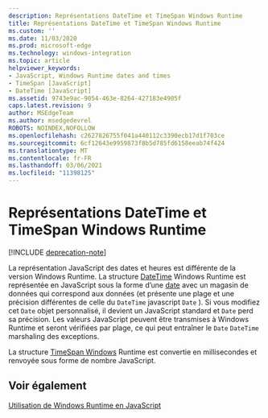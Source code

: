 ```yaml
---
description: Représentations DateTime et TimeSpan Windows Runtime
title: Représentations DateTime et TimeSpan Windows Runtime
ms.custom: ''
ms.date: 11/03/2020
ms.prod: microsoft-edge
ms.technology: windows-integration
ms.topic: article
helpviewer_keywords:
- JavaScript, Windows Runtime dates and times
- TimeSpan [JavaScript]
- DateTime [JavaScript]
ms.assetid: 9743e9ac-9054-463e-8264-427183e4905f
caps.latest.revision: 9
author: MSEdgeTeam
ms.author: msedgedevrel
ROBOTS: NOINDEX,NOFOLLOW
ms.openlocfilehash: c2627826755f041a440112c3390ecb17d1f703ce
ms.sourcegitcommit: 6cf12643e9959873f8b5d785fd6158eeab74f424
ms.translationtype: MT
ms.contentlocale: fr-FR
ms.lasthandoff: 03/06/2021
ms.locfileid: "11398125"
---
```

# <a name="windows-runtime-datetime-and-timespan-representations"></a>Représentations DateTime et TimeSpan Windows Runtime  

[!INCLUDE [deprecation-note](../includes/legacy-edge-note.md)]  

La représentation JavaScript des dates et heures est différente de la version Windows Runtime.  La structure [DateTime][UwpWindowsFoundationDatetime] Windows Runtime est représentée en JavaScript sous la forme d’une [date][MDNDate] avec un magasin de données qui correspond aux données \(et présente une plage et une précision différentes de celle du `DateTime` javascript `Date` \).  Si vous modifiez cet `Date` objet personnalisé, il devient un JavaScript standard et `Date` perd sa précision.  Les valeurs JavaScript peuvent être transmises à Windows Runtime et seront vérifiées par plage, ce qui peut entraîner le `Date` `DateTime` marshaling des exceptions.  

La structure [TimeSpan Windows][UwpWindowsFoundationTimespan] Runtime est convertie en millisecondes et renvoyée sous forme de nombre JavaScript.  

## <a name="see-also"></a>Voir également  

[Utilisation de Windows Runtime en JavaScript][WindowsRuntimeJavascript]  

<!-- links -->  

[WindowsRuntimeJavascript]: ./using-the-windows-runtime-in-javascript.md "Utilisation de Windows Runtime en JavaScript | Documents Microsoft"  

[UwpWindowsFoundationDatetime]: /uwp/api/Windows.Foundation.DateTime "DateTime Struct | Documents Microsoft"  
[UwpWindowsFoundationTimespan]: /uwp/api/windows.foundation.timespan "| Documents Microsoft"  

[MDNDate]: https://developer.mozilla.org/docs/Web/JavaScript/Reference/Global_Objects/Date "Date | MDN"  
